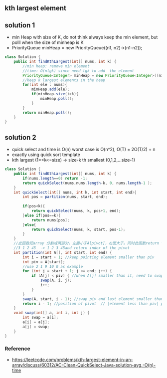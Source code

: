 ## kth largest element

## solution 1
- min Heap with size of K, do not think always keep the min element, but polll when the size of minheap is K
- PriorityQueue<Integer> minHeap = new PriorityQueue<Integer>((n1, n2)->(n1-n2));

```java
class Solution {
    public int findKthLargest(int[] nums, int k) {
        //min heap: remove min element
        //time: O(nlgk) since need lgk to add  the element
        PriorityQueue<Integer> minHeap = new PriorityQueue<Integer>((n1, n2)-> n1-n2);
        //keep k largest elements in the heap
        for(int ele : nums){
            minHeap.add(ele);
            if(minHeap.size()>k){
                minHeap.poll();
            }
        }
        return minHeap.poll();
    }
}
```

## solution 2
- quick select and time is O(n) worst case is O(n^2), O(T) = 2O(T/2) + n
- exactly using quick sort template
- kth largest (1=<k<=size) -> size-k th smallest (0,1,2,...size-1)
```java
class Solution {
    public int findKthLargest(int[] nums, int k) {
        if(nums.length==0) return -1;
        return quickSelect(nums,nums.length-k, 0, nums.length-1 );
    }
    int quickSelect(int[] nums, int k, int start, int end){
        int pos = partition(nums, start, end);
        
        if(pos<k){
            return quickSelect(nums, k, pos+1, end);
        }else if(pos==k){
            return nums[pos];
        }else{
            return quickSelect(nums, k, start, pos-1);
        }
    }
    //此函数把array 分割成两部分，左面小于A[pivot]，右面大于。同时此函数return the position/index of the pivot element
    //3 1 2 45  -> 1 2 3 45and return index of the pivot
    int partition(int A[], int start, int end) {
        int i = start + 1; //keep pointing element smaller than piv
        int piv = A[start];
        //use 2 1 9 10 0 as example
        for (int j = start + 1; j <= end; j++) {
            if (A[j] < piv) { //when A[j] smaller than it, need to swap i and j
                swap(A, i, j);
                i++;
            }
        }
        swap(A, start, i - 1); //swap piv and last element smaller than pivot
        return i - 1; //position of pivot  // |element less than piv| piv |ele greater than piv|
    }
    void swap(int[] a, int i, int j) {
        int swap = a[i];
        a[i] = a[j];
        a[j] = swap;
    }
}
```
### Reference
- https://leetcode.com/problems/kth-largest-element-in-an-array/discuss/60312/AC-Clean-QuickSelect-Java-solution-avg.-O(n)-time
